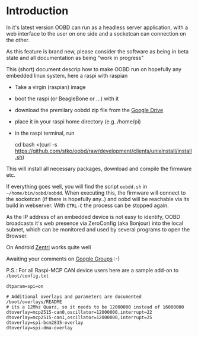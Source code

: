 Introduction
============
In it's latest version OOBD can run as a headless server application, with a web interface to the user on one side and a socketcan can connection on the other.

As this feature is brand new, please consider the software as being in beta state and all documentation as being "work in progress"

This (short) document descrip how to make OOBD run on hopefully any embedded linux system, here a raspi with raspian 

- Take a virgin (raspian) image
- boot the raspi (or BeagleBone or ...) with it
- download the premilary oobdd zip file from the [Google Drive](https://drive.google.com/open?id=0B795A63vSunRa29qbGVxTllkRGM)
- place it in your raspi home directory (e.g. /home/pi)
- in the raspi terminal, run 


    cd
    bash <(curl -s https://github.com/stko/oobd/raw/development/clients/unixInstall/install.sh)


This will install all necessary packages, download and compile the firmware etc.

If everything goes well, you will find the script `oobdd.sh` in `~/home/bin/oobd/oobdd`. When executing this, the firmware will connect to the socketcan (if there is hopefully any..) and oobd will be reachable via its build in webserver. With `CTRL-C` the process can be stopped again.

As the IP address of an embedded device is not easy to identify, OOBD broadcasts it's web presence via ZeroConfig (aka Bonjour) into the local subnet, which can be monitored and used by several programs to open the Browser.

On Android [Zentri](https://play.google.com/store/apps/details?id=discovery.ack.me.ackme_discovery) works quite well

Awaiting your comments on [Google Groups](https://groups.google.com/forum/#!forum/oobd-diagnostics) :-)


P.S.: For all Raspi-MCP CAN device users here are a sample add-on to `/boot/config.txt` 

    dtparam=spi=on
    
    # Additional overlays and parameters are documented /boot/overlays/README
    # its a 12Mhz Quarz, so it needs to be 12000000 instead of 16000000
    dtoverlay=mcp2515-can0,oscillator=12000000,interrupt=22
    dtoverlay=mcp2515-can1,oscillator=12000000,interrupt=25
    dtoverlay=spi-bcm2835-overlay
    dtoverlay=spi-dma-overlay
